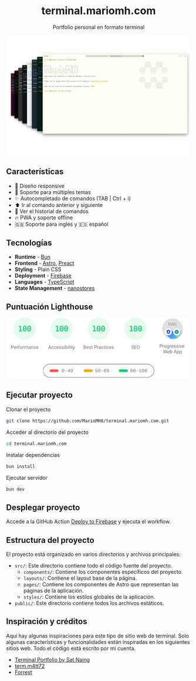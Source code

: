 <h1 align="center">
  terminal.mariomh.com
</h1>

<p align="center">
    Portfolio personal en formato terminal
</p>

![mariomh-terminal--portfolio](docs/terminal.mriomh.com.webp)

## Características

- 📱 Diseño responsive
- 🎨 Soporte para múltiples temas
- ✨ Autocompletado de comandos  (TAB | Ctrl + i)
- ⬆️ Ir al comando anterior y siguiente
- 📖 Ver el historial de comandos
- 🔥 PWA y soporte offline
- 🇬🇧 Soporte para inglés y 🇪🇸 español

## Tecnologías

- **Runtime** - [Bun](https://bun.sh)
- **Frontend** - [Astro](https://astro.build/), [Preact](https://preactjs.com/)
- **Styling** - Plain CSS
- **Deployment** - [Firebase](https://firebase.google.com/)
- **Languages** - [TypeScript](https://www.typescriptlang.org/)
- **State Management** - [nanostores](https://github.com/nanostores/nanostores)

## Puntuación Lighthouse

![lighthouse.webp](docs/lighthouse-result.svg)

## Ejecutar proyecto

Clonar el proyecto

```bash
git clone https://github.com/MarioMH8/terminal.mariomh.com.git
```

Acceder al directorio del proyecto

```bash
cd terminal.mariomh.com
```

Instalar dependencias

```bash
bun install
```

Ejecutar servidor

```bash
bun dev
```

## Desplegar proyecto

Accede a la GitHub Action [Deploy to Firebase](https://github.com/MarioMH8/terminal.mariomh.com/actions/workflows/firebase-deploy.yml) y ejecuta el workflow.

## Estructura del proyecto

El proyecto está organizado en varios directorios y archivos principales:

- `src/`: Este directorio contiene todo el código fuente del proyecto.
  - `components/`: Contiene los componentes específicos del proyecto.
  - `layouts/`: Contiene el layout base de la página.
  - `pages/`: Contiene los componentes de Astro que representan las páginas de la aplicación.
  - `styles/`: Contiene los estilos globales de la aplicación.
- `public/`: Este directorio contiene todos los archivos estáticos.

## Inspiración y créditos

Aquí hay algunas inspiraciones para este tipo de sitio web de terminal. 
Solo algunas características y funcionalidades están inspiradas en los siguientes sitios web. 
Todo el código está escrito por mi cuenta.

- [Terminal Portfolio by Sat Naing](https://terminal.satnaing.dev/)
- [term m4tt72](https://term.m4tt72.com/)
- [Forrest](https://fkcodes.com/)
